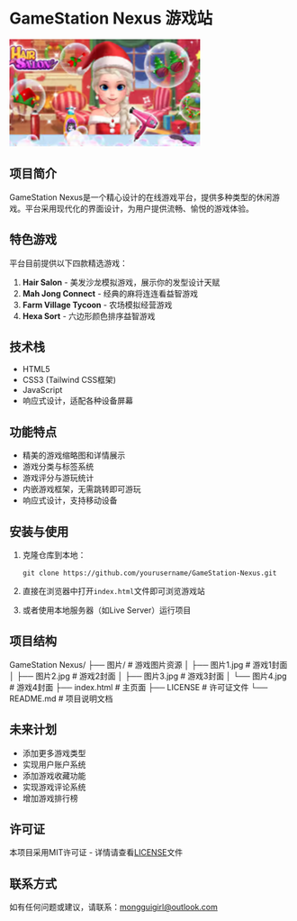 # GameStation Nexus 游戏站

![GameStation Nexus Logo](图片/图片1.jpg)

## 项目简介

GameStation Nexus是一个精心设计的在线游戏平台，提供多种类型的休闲游戏。平台采用现代化的界面设计，为用户提供流畅、愉悦的游戏体验。

## 特色游戏

平台目前提供以下四款精选游戏：

1. **Hair Salon** - 美发沙龙模拟游戏，展示你的发型设计天赋
2. **Mah Jong Connect** - 经典的麻将连连看益智游戏
3. **Farm Village Tycoon** - 农场模拟经营游戏
4. **Hexa Sort** - 六边形颜色排序益智游戏

## 技术栈

- HTML5
- CSS3 (Tailwind CSS框架)
- JavaScript
- 响应式设计，适配各种设备屏幕

## 功能特点

- 精美的游戏缩略图和详情展示
- 游戏分类与标签系统
- 游戏评分与游玩统计
- 内嵌游戏框架，无需跳转即可游玩
- 响应式设计，支持移动设备

## 安装与使用

1. 克隆仓库到本地：
   ```
   git clone https://github.com/yourusername/GameStation-Nexus.git
   ```

2. 直接在浏览器中打开`index.html`文件即可浏览游戏站

3. 或者使用本地服务器（如Live Server）运行项目

## 项目结构
GameStation Nexus/
├── 图片/ # 游戏图片资源
│ ├── 图片1.jpg # 游戏1封面
│ ├── 图片2.jpg # 游戏2封面
│ ├── 图片3.jpg # 游戏3封面
│ └── 图片4.jpg # 游戏4封面
├── index.html # 主页面
├── LICENSE # 许可证文件
└── README.md # 项目说明文档

## 未来计划

- 添加更多游戏类型
- 实现用户账户系统
- 添加游戏收藏功能
- 实现游戏评论系统
- 增加游戏排行榜

## 许可证

本项目采用MIT许可证 - 详情请查看[LICENSE](LICENSE)文件

## 联系方式

如有任何问题或建议，请联系：mongguigirl@outlook.com
